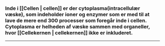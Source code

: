 ### Inde i [[Cellen | cellen]] er der cytoplasma(intracellulær væske), som indeholder ioner og enzymer som er med til at lave de mere end 300 processer som foregår inde i cellen. Cytoplasma er helheden af væske sammen med organeller, hvor [[Cellekernen | cellekernen]] ikke er inkluderet.

___
